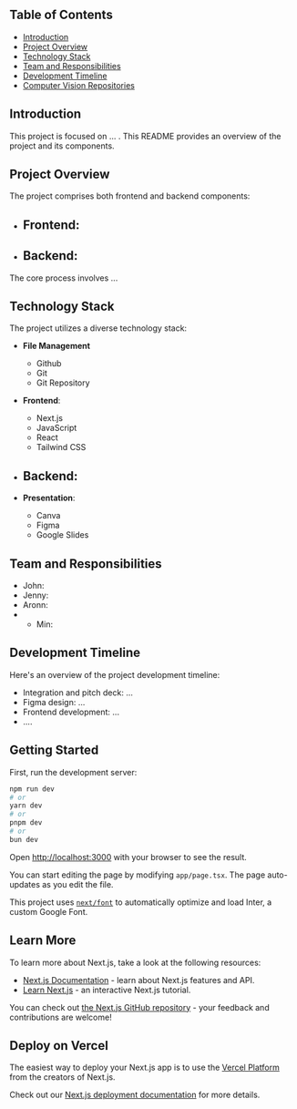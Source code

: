 
## Table of Contents

- [Introduction](#introduction)
- [Project Overview](#project-overview)
- [Technology Stack](#technology-stack)
- [Team and Responsibilities](#team-and-responsibilities)
- [Development Timeline](#development-timeline)
- [Computer Vision Repositories](#computer-vision-repositories)

## Introduction

This project is focused on ...  . This README provides an overview of the project and its components.

## Project Overview

The project comprises both frontend and backend components:

- **Frontend**:
  - 

- **Backend**:
  - 

The core process involves ...

## Technology Stack

The project utilizes a diverse technology stack:

- **File Management**
    - Github
    - Git
    - Git Repository

- **Frontend**:
  - Next.js
  - JavaScript
  - React
  - Tailwind CSS

- **Backend**:
  - 

- **Presentation**:
  - Canva
  - Figma
  - Google Slides

## Team and Responsibilities

- John: 
- Jenny: 
- Aronn:
- - Min: 

## Development Timeline

Here's an overview of the project development timeline:

- Integration and pitch deck: ...
- Figma design: ...
- Frontend development: ...
- ....




## Getting Started

First, run the development server:

```bash
npm run dev
# or
yarn dev
# or
pnpm dev
# or
bun dev
```

Open [http://localhost:3000](http://localhost:3000) with your browser to see the result.

You can start editing the page by modifying `app/page.tsx`. The page auto-updates as you edit the file.

This project uses [`next/font`](https://nextjs.org/docs/basic-features/font-optimization) to automatically optimize and load Inter, a custom Google Font.

## Learn More

To learn more about Next.js, take a look at the following resources:

- [Next.js Documentation](https://nextjs.org/docs) - learn about Next.js features and API.
- [Learn Next.js](https://nextjs.org/learn) - an interactive Next.js tutorial.

You can check out [the Next.js GitHub repository](https://github.com/vercel/next.js/) - your feedback and contributions are welcome!

## Deploy on Vercel

The easiest way to deploy your Next.js app is to use the [Vercel Platform](https://vercel.com/new?utm_medium=default-template&filter=next.js&utm_source=create-next-app&utm_campaign=create-next-app-readme) from the creators of Next.js.

Check out our [Next.js deployment documentation](https://nextjs.org/docs/deployment) for more details.
